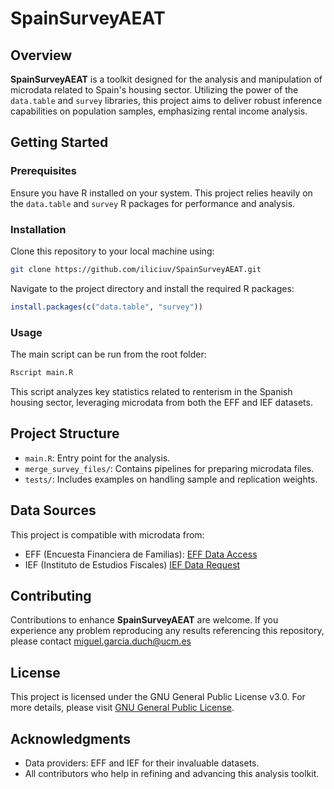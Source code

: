 # SpainSurveyAEAT

## Overview

**SpainSurveyAEAT** is a toolkit designed for the analysis and manipulation of microdata related to Spain's housing sector. Utilizing the power of the `data.table` and `survey` libraries, this project aims to deliver robust inference capabilities on population samples, emphasizing rental income analysis.

## Getting Started

### Prerequisites

Ensure you have R installed on your system. This project relies heavily on the `data.table` and `survey` R packages for performance and analysis.

### Installation

Clone this repository to your local machine using:

```bash
git clone https://github.com/iliciuv/SpainSurveyAEAT.git
```

Navigate to the project directory and install the required R packages:

```R
install.packages(c("data.table", "survey"))
```

### Usage

The main script can be run from the root folder:

```R
Rscript main.R
```

This script analyzes key statistics related to renterism in the Spanish housing sector, leveraging microdata from both the EFF and IEF datasets.

## Project Structure

- `main.R`: Entry point for the analysis.
- `merge_survey_files/`: Contains pipelines for preparing microdata files.
- `tests/`: Includes examples on handling sample and replication weights.

## Data Sources

This project is compatible with microdata from:
- EFF (Encuesta Financiera de Familias): [EFF Data Access](https://app.bde.es/efs_www/home?lang=ES)
- IEF (Instituto de Estudios Fiscales) [IEF Data Request](https://www.ief.es/docs/investigacion/estadistica/PeticionDatos.pdf)

## Contributing

Contributions to enhance **SpainSurveyAEAT** are welcome. If you experience any problem reproducing any results referencing this repository, please contact miguel.garcia.duch@ucm.es

## License

This project is licensed under the GNU General Public License v3.0. For more details, please visit [GNU General Public License](https://www.gnu.org/licenses/gpl-3.0.en.html).

## Acknowledgments

- Data providers: EFF and IEF for their invaluable datasets.
- All contributors who help in refining and advancing this analysis toolkit.

